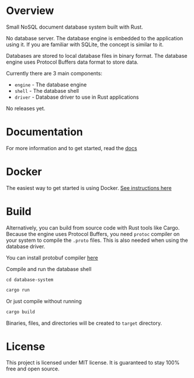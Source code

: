 # Overview

Small NoSQL document database system built with Rust.

No database server. The database engine is embedded to the application using it. If you are familiar with SQLite, the concept is similar to it.

Databases are stored to local database files in binary format. The database engine uses Protocol Buffers data format to store data.

Currently there are 3 main components:
- `engine` - The database engine
- `shell` - The database shell
- `driver` - Database driver to use in Rust applications

No releases yet.

# Documentation

For more information and to get started, read the [docs](./docs)

# Docker

The easiest way to get started is using Docker. [See instructions here](./docs/docker.md)

# Build

Alternatively, you can build from source code with Rust tools like Cargo. Because the engine uses Protocol Buffers, you need `protoc` compiler on your system to compile the `.proto` files. This is also needed when using the database driver.

You can install protobuf compiler [here](https://github.com/protocolbuffers/protobuf#protobuf-compiler-installation)

Compile and run the database shell
```
cd database-system
```
```bash
cargo run
```

Or just compile without running
```bash
cargo build
```

Binaries, files, and directories will be created to `target` directory.

# License

This project is licensed under MIT license. It is guaranteed to stay 100% free and open source.
